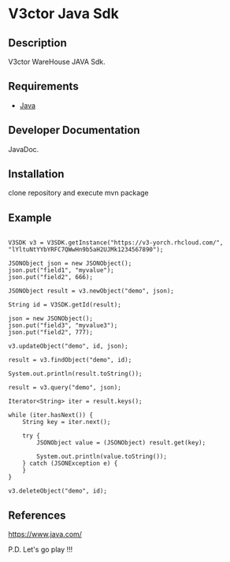 # V3ctor Java Sdk #

## Description ##
V3ctor WareHouse JAVA Sdk.

## Requirements ##
* [Java](https://www.java.com/es/download/)

## Developer Documentation ##
JavaDoc.

## Installation ##
clone repository and execute mvn package

## Example ##
~~~

V3SDK v3 = V3SDK.getInstance("https://v3-yorch.rhcloud.com/", "lYltuNtYYbYRFC7QWwHn9b5aH2UJMk1234567890");
                
JSONObject json = new JSONObject();
json.put("field1", "myvalue");
json.put("field2", 666);

JSONObject result = v3.newObject("demo", json);

String id = V3SDK.getId(result);

json = new JSONObject();
json.put("field3", "myvalue3");
json.put("field2", 777);

v3.updateObject("demo", id, json);

result = v3.findObject("demo", id);

System.out.println(result.toString());

result = v3.query("demo", json);

Iterator<String> iter = result.keys();

while (iter.hasNext()) {
    String key = iter.next();
    
    try {
        JSONObject value = (JSONObject) result.get(key);
        
        System.out.println(value.toString());
    } catch (JSONException e) {
    }
}

v3.deleteObject("demo", id);

~~~

## References ##
https://www.java.com/

P.D. Let's go play !!!







